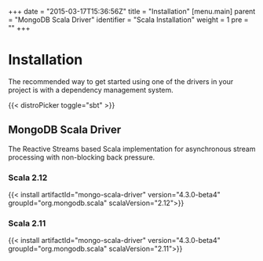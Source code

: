 +++
date = "2015-03-17T15:36:56Z"
title = "Installation"
[menu.main]
  parent = "MongoDB Scala Driver"
  identifier = "Scala Installation"
  weight = 1
  pre = "<i class='fa'></i>"
+++

# Installation

The recommended way to get started using one of the drivers in your project is with a dependency management system.

{{< distroPicker toggle="sbt" >}}

## MongoDB Scala Driver

The Reactive Streams based Scala implementation for asynchronous stream processing with non-blocking back pressure.

### Scala 2.12

{{< install artifactId="mongo-scala-driver" version="4.3.0-beta4" groupId="org.mongodb.scala" scalaVersion="2.12">}}

### Scala 2.11

{{< install artifactId="mongo-scala-driver" version="4.3.0-beta4" groupId="org.mongodb.scala" scalaVersion="2.11">}}
